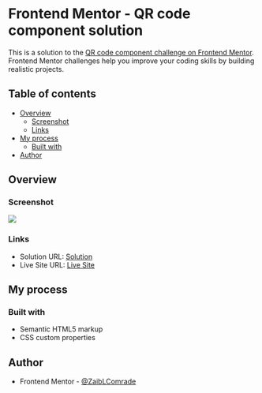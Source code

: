 # Frontend Mentor - QR code component solution

This is a solution to the [QR code component challenge on Frontend Mentor](https://www.frontendmentor.io/challenges/qr-code-component-iux_sIO_H). Frontend Mentor challenges help you improve your coding skills by building realistic projects. 

## Table of contents

- [Overview](#overview)
  - [Screenshot](#screenshot)
  - [Links](#links)
- [My process](#my-process)
  - [Built with](#built-with)
- [Author](#author)

## Overview

### Screenshot

![](https://i.postimg.cc/WbhCH2gN/qr-code-component.png)

### Links

- Solution URL: [Solution](https://github.com/ZaibLComrade/qr-code-component)
- Live Site URL: [Live Site](https://brainy-sponge.surge.sh/)

## My process

### Built with

- Semantic HTML5 markup
- CSS custom properties

## Author

- Frontend Mentor - [@ZaibLComrade](https://www.frontendmentor.io/profile/ZaibLComrade)
